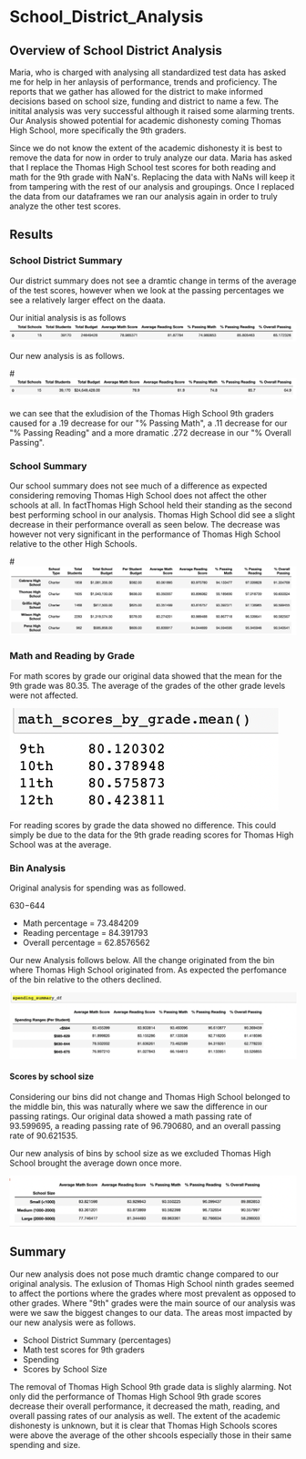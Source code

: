 # School_District_Analysis

## Overview of School District Analysis

Maria, who is charged with analysing all standardized test data has asked me for help in her anlaysis of performance, trends and proficiency. The reports that we gather has allowed for the district to make informed decisions based on school size, funding and district to name a few. The initital analysis was very successful although it raised some alarming trents. Our Analysis showed potential for academic dishonesty coming Thomas High School, more specifically the 9th graders. 

Since we do not know the extent of the academic dishonesty it is best to remove the data for now in order to truly analyze our data. Maria has asked that I replace the Thomas High School test scores for both reading and math for the 9th grade with NaN's. Replacing the data with NaNs will keep it from tampering with the rest of our analysis and groupings. Once I replaced the data from our dataframes we ran our analysis again in order to truly analyze the other test scores. 

## Results 

### School District Summary 

Our district summary does not see a dramtic change in terms of the average of the test scores, however when we look at the passing percentages we see a relatively larger effect on the daata. 

Our initial analysis is as follows 
![](Resources/original_district_summary.png)

Our new analysis is as follows.

#![](Resources/new_district_summary.png)

we can see that the exludision of the Thomas High School 9th graders caused for a .19 decrease for our "% Passing Math", a .11 decrease for our "% Passing Reading" and a more dramatic .272 decrease in our "% Overall Passing".

### School Summary 

Our school summary does not see much of a difference as expected considering removing Thomas High School does not affect the other schools at all. In factThomas High School held their standing as the second best performing school in our analysis. Thomas High School did see a slight decrease in their performance overall as seen below. The decrease was however not very significant in the performance of Thomas High School relative to the other High Schools.

#![](Resources/School_summary_new.png)

### Math and Reading by Grade

For math scores by grade our original data showed that the mean for the 9th grade was 80.35. The average of the grades of the other grade levels were not affected. 

![](Resources/math_scores_by_grade.png)

For reading scores by grade the data showed no difference. This could simply be due to the data for the 9th grade reading scores for Thomas High School was at the average.  

### Bin Analysis 
  
Original analysis for spending was as followed.

$630-$644
- Math percentage = 73.484209	
- Reading percentage = 84.391793
- Overall percentage = 62.8576562

Our new Analysis follows below. All the change originated from the bin where Thomas High School originated from. As expected the perfomance of the bin relative to the others declined. 

![](Resources/spending_summary_new.png)

#### Scores by school size

  Considering our bins did not change and Thomas High School belonged to the middle bin, this was naturally where we saw the difference in our passing ratings. Our original data showed a math passing rate of 93.599695, 	a reading passing rate of 96.790680, and an overall passing rate of 90.621535. 
  
Our new analysis of bins by school size as we excluded Thomas High School brought the average down once more.

![](Resources/scores_by_school_size_new.png)
      
## Summary 

Our new analysis does not pose much dramtic change compared to our original analysis. The exlusion of Thomas High School ninth grades seemed to affect the portions where the grades where most prevalent as opposed to other grades. Where "9th" grades were the main source of our analysis was were we saw the biggest changes to our data. The areas most impacted by our new analysis were as follows. 

- School District Summary (percentages)
- Math test scores for 9th graders
- Spending
- Scores by School Size

The removal of Thomas High School 9th grade data is slighly alarming. Not only did the performance of Thomas High School 9th grade scores decrease their overall performance, it decreased the math, reading, and overall passing rates of our analysis as well. The extent of the academic dishonesty is unknown, but it is clear that Thomas High Schools scores were above the average of the other shcools especially those in their same spending and size.

